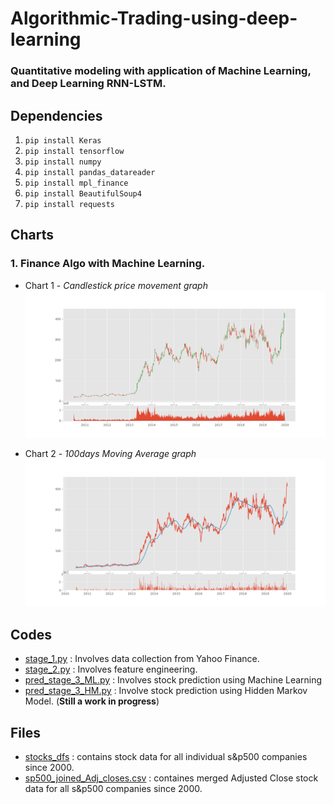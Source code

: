 # Algorithmic-Trading-using-deep-learning
### Quantitative modeling with application of Machine Learning, and Deep Learning RNN-LSTM.

## Dependencies
1. ```pip install Keras```
2. ```pip install tensorflow```
3. ```pip install numpy```
4. ```pip install pandas_datareader```
5. ```pip install mpl_finance```
6. ```pip install BeautifulSoup4```
7. ```pip install requests```

## Charts
### 1. Finance Algo with Machine Learning.
* Chart 1 - *Candlestick price movement graph*
![candlestick price movement graph](https://github.com/MartinMwiti/Algorithmic-Trading-using-deep-learning/blob/master/Finance%20Algo%20with%20Machine%20Learning/candlestick_price_movement_graph.png)

* Chart 2 - *100days Moving Average graph*
![100days Moving Average graph](https://github.com/MartinMwiti/Algorithmic-Trading-using-deep-learning/blob/master/Finance%20Algo%20with%20Machine%20Learning/MA100%2CAdj_close_price%26Vol_chart.png)

## Codes
* [stage_1.py](https://github.com/MartinMwiti/Algorithmic-Trading-using-deep-learning/blob/master/Finance%20Algo%20with%20Machine%20Learning/stage_1.py) : Involves data collection from Yahoo Finance.
* [stage_2.py](https://github.com/MartinMwiti/Algorithmic-Trading-using-deep-learning/blob/master/Finance%20Algo%20with%20Machine%20Learning/stage_2.py) : Involves feature engineering.
* [pred_stage_3_ML.py](https://github.com/MartinMwiti/Algorithmic-Trading-using-deep-learning/blob/master/Finance%20Algo%20with%20Machine%20Learning/pred_stage_3_ML.py) : Involves stock prediction using Machine Learning
* [pred_stage_3_HM.py](https://github.com/MartinMwiti/Algorithmic-Trading-using-deep-learning/blob/master/Finance%20Algo%20with%20Machine%20Learning/pred_stage_3_HM.py) : Involve stock prediction using Hidden Markov Model. (**Still a work in progress**)

## Files
* [stocks_dfs](https://github.com/MartinMwiti/Algorithmic-Trading-using-deep-learning/tree/master/Finance%20Algo%20with%20Machine%20Learning/stocks_dfs) : contains stock data for all individual s&p500 companies since 2000.
* [sp500_joined_Adj_closes.csv](https://github.com/MartinMwiti/Algorithmic-Trading-using-deep-learning/blob/master/Finance%20Algo%20with%20Machine%20Learning/sp500_joined_Adj_closes.csv) : containes merged Adjusted Close stock data for all s&p500 companies since 2000.
